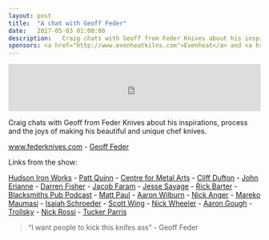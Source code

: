 ```yaml
---
layout: post
title:  "A chat with Geoff Feder"
date:   2017-05-03 01:00:00
description:   Craig chats with Geoff from Feder Knives about his inspirations, process and the joys of making his beautiful and unique chef knives.
sponsors: <a href="http://www.evenheatkilns.com">Evenheat</a> and <a href="http://www.tormek.com">Tormek</a>
---
```



<iframe frameborder='0' height='94px' scrolling='no' seamless src='https://simplecast.com/e/68584?style=medium-light' width='100%'></iframe>

Craig chats with Geoff from Feder Knives about his inspirations, process and the joys of making his beautiful and unique chef knives.

 <a href="http://www.federknives.com" target="_blank">www.federknives.com</a> - <a href="http://www.geofffeder.com" target="_blank">Geoff Feder</a> 

 Links from the show:  

 <a href="http://www.instagram.com/hudsonriverironworks" target="_blank">Hudson Iron Works</a> - <a href="http://www.instagram.com/handforgedinvt" target="_blank">Patt Quinn</a> - <a href="http://www.instagram.com/centerformetalarts" target="_blank">Centre for Metal Arts</a> - <a href="http://www.instagram.com/Cjdufton" target="_blank">Cliff Dufton</a> - <a href="http://www.instagram.com/SunsetforgeNJ" target="_blank">John Erianne</a> - <a href="http://www.instagram.com/Darren.fisher" target="_blank">Darren Fisher</a> - <a href="http://www.instagram.com/Faramforge" target="_blank">Jacob Faram</a> - <a href="http://www.instagram.com/Jessesavageblacksmith" target="_blank">Jesse Savage</a> - <a href="http://www.instagram.com/Barter_Rick" target="_blank">Rick Barter</a> - <a href="http://www.instagram.com/theblacksmithspubpodcast" target="_blank">Blacksmiths Pub Podcast</a> - <a href="http://www.instagram.com/MPknives" target="_blank">Matt Paul</a> - <a href="http://www.instagram.com/Wilburnforge" target="_blank">Aaron Wilburn</a> - <a href="http://www.instagram.com/Angerknives" target="_blank">Nick Anger</a> - <a href="http://www.instagram.com/Maumasifirearts" target="_blank">Mareko Maumasi</a> - <a href="http://www.instagram.com/Schroederknifeworks" target="_blank">Isaiah Schroeder</a> - <a href="http://www.instagram.com/Leucadiacustomknives" target="_blank">Scott Wing</a> - <a href="http://www.instagram.com/Nick_wheeler_knives_and_newfs" target="_blank">Nick Wheeler</a> - <a href="http://www.instagram.com/aaron.gough" target="_blank">Aaron Gough</a> - <a href="http://www.instagram.com/Trollsky_knives" target="_blank">Trollsky</a> - <a href="http://www.instagram.com/nickrossiknives" target="_blank">Nick Rossi</a> - <a href="http://www.instagram.com/tapforge" target="_blank">Tucker Parris</a>




<blockquote class="largeQuote">“I want people to kick this knifes ass” - Geoff Feder</blockquote>




